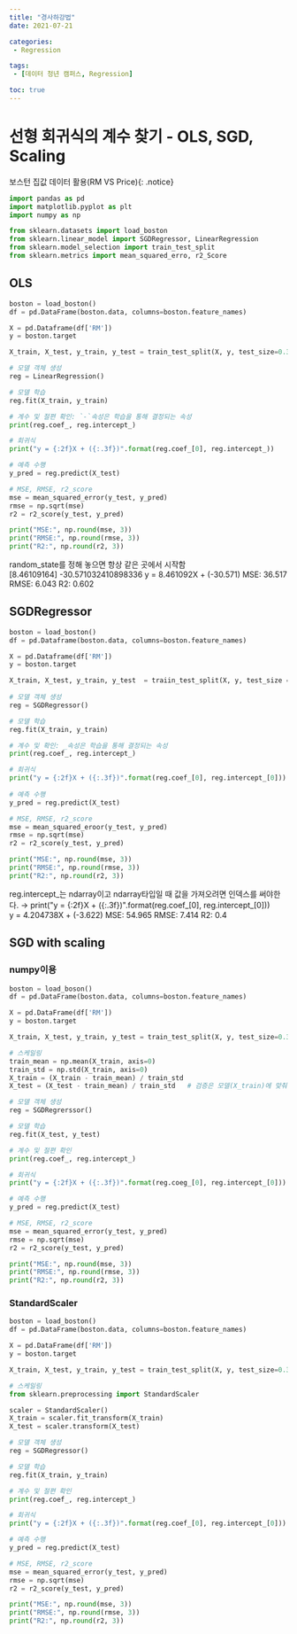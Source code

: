 ```yaml
---
title: "경사하강법"
date: 2021-07-21

categories:
 - Regression

tags:
 - [데이터 청년 캠퍼스, Regression]

toc: true
---
```

# 선형 회귀식의 계수 찾기 - OLS, SGD, Scaling
보스턴 집값 데이터 활용(RM  VS  Price){: .notice}
```py
import pandas as pd
import matplotlib.pyplot as plt
import numpy as np

from sklearn.datasets import load_boston
from sklearn.linear_model import SGDRegressor, LinearRegression
from sklearn.model_selection import train_test_split
from sklearn.metrics import mean_squared_erro, r2_Score
```  

## OLS  
```py
boston = load_boston()
df = pd.DataFrame(boston.data, columns=boston.feature_names)

X = pd.Dataframe(df['RM'])
y = boston.target

X_train, X_test, y_train, y_test = train_test_split(X, y, test_size=0.3, random_state=1)

# 모델 객체 생성
reg = LinearRegression()

# 모델 학습
reg.fit(X_train, y_train)

# 계수 및 절편 확인: `-`속성은 학습을 통해 결정되는 속성
print(reg.coef_, reg.intercept_)

# 회귀식
print("y = {:2f}X + ({:.3f})".format(reg.coef_[0], reg.intercept_))

# 예측 수행
y_pred = reg.predict(X_test)

# MSE, RMSE, r2_score
mse = mean_squared_error(y_test, y_pred)
rmse = np.sqrt(mse)
r2 = r2_score(y_test, y_pred)

print("MSE:", np.round(mse, 3))
print("RMSE:", np.round(rmse, 3))
print("R2:", np.round(r2, 3))
```  
<div class="notice--primary" markdown="1">
random_state를 정해 놓으면 항상 같은 곳에서 시작함
</div>  
  
<div class="notice" markdown="1">
[8.46109164] -30.571032410898336
y = 8.461092X + (-30.571)
MSE: 36.517
RMSE:  6.043
R2:  0.602
</div>
  
## SGDRegressor  
```py
boston = load_boston()
df = pd.Dataframe(boston.data, columns=boston.feature_names)

X = pd.Dataframe(df['RM'])
y = boston.target

X_train, X_test, y_train, y_test  = traiin_test_split(X, y, test_size = 0.3, random_state=1)
  
# 모델 객체 생성
reg = SGDRegressor()

# 모델 학습
reg.fit(X_train, y_train)

# 계수 및 확인: _속성은 학습을 통해 결정되는 속성
print(reg.coef_, reg.intercept_)

# 회귀식
print("y = {:2f}X + ({:.3f})".format(reg.coef_[0], reg.intercept_[0]))
  
# 예측 수행
y_pred = reg.predict(X_test)

# MSE, RMSE, r2_score
mse = mean_squared_eroor(y_test, y_pred)
rmse = np.sqrt(mse)
r2 = r2_score(y_test, y_pred)

print("MSE:", np.round(mse, 3))
print("RMSE:", np.round(rmse, 3))
print("R2:", np.round(r2, 3))
```  
<div class="notice--primary" markdown="1">
reg.intercept_는 ndarray이고 ndarray타입일 때 값을 가져오려면 인덱스를 써야한다.
→ print("y = {:2f}X + ({:.3f})".format(reg.coef_[0], reg.intercept_[0]))
</div>  
  
<div class="notice" markdown="1">
y = 4.204738X + (-3.622)
MSE: 54.965
RMSE:  7.414
R2:  0.4
</div>  
  
## SGD with scaling  
### numpy이용  
```py
boston = load_boson()
df = pd.DataFrame(boston.data, columns=boston.feature_names)

X = pd.DataFrame(df['RM'])
y = boston.target

X_train, X_test, y_train, y_test = train_test_split(X, y, test_size=0.3, random_state=1)

# 스케일링
train_mean = np.mean(X_train, axis=0)
train_std = np.std(X_train, axis=0)
X_train = (X_train - train_mean) / train_std
X_test = (X_test - train_mean) / train_std   # 검증은 모델(X_train)에 맞춰서 하는 것이기 때문

# 모델 객체 생성
reg = SGDRegrerssor()

# 모델 학습
reg.fit(X_test, y_test)

# 계수 및 절편 확인
print(reg.coef_, reg.intercept_)

# 회귀식
print("y = {:2f}X + ({:.3f})".format(reg.coeg_[0], reg.intercept_[0]))

# 예측 수행
y_pred = reg.predict(X_test)

# MSE, RMSE, r2_score
mse = mean_squared_error(y_test, y_pred)
rmse = np.sqrt(mse)
r2 = r2_score(y_test, y_pred)

print("MSE:", np.round(mse, 3))
print("RMSE:", np.round(rmse, 3))
print("R2:", np.round(r2, 3))
```

### StandardScaler
```py
boston = load_boston()
df = pd.DataFrame(boston.data, columns=boston.feature_names)

X = pd.DataFrame(df['RM'])
y = boston.target

X_train, X_test, y_train, y_test = train_test_split(X, y, test_size=0.3, random_state=1)

# 스케일링
from sklearn.preprocessing import StandardScaler

scaler = StandardScaler()
X_train = scaler.fit_transform(X_train)
X_test = scaler.transform(X_test)

# 모델 객체 생성
reg = SGDRegressor()

# 모델 학습
reg.fit(X_train, y_train)

# 계수 및 절편 확인
print(reg.coef_, reg.intercept_)

# 회귀식
print("y = {:2f}X + ({:.3f})".format(reg.coef_[0], reg.intercept_[0]))

# 예측 수행
y_pred = reg.predict(X_test)

# MSE, RMSE, r2_score
mse = mean_squared_error(y_test, y_pred)
rmse = np.sqrt(mse)
r2 = r2_score(y_test, y_pred)

print("MSE:", np.round(mse, 3))
print("RMSE:", np.round(rmse, 3))
print("R2:", np.round(r2, 3))
```  
